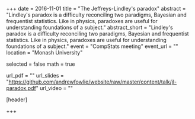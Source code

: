 +++
date = 2016-11-01
title = "The Jeffreys-Lindley's paradox"
abstract = "Lindley's paradox is a difficulty reconciling two paradigms, Bayesian and frequentist statistics. Like in physics, paradoxes are useful for understanding foundations of a subject."
abstract_short = "Lindley's paradox is a difficulty reconciling two paradigms, Bayesian and frequentist statistics. Like in physics, paradoxes are useful for understanding foundations of a subject."
event = "CompStats meeting"
event_url = ""
location = "Monash University"

selected = false
math = true

url_pdf = ""
url_slides = "https://github.com/andrewfowlie/website/raw/master/content/talk/jl-paradox.pdf"
url_video = ""

[header]

+++
